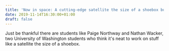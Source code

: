 ```yaml
---
title: 'Now in space: A cutting-edge satellite the size of a shoebox built by students'
date: 2019-11-14T16:30:00+01:00
draft: false
---
```


Just be thankful there are students like Paige Northway and Nathan Wacker, two University of Washington students who think it's neat to work on stuff like a satellite the size of a shoebox.